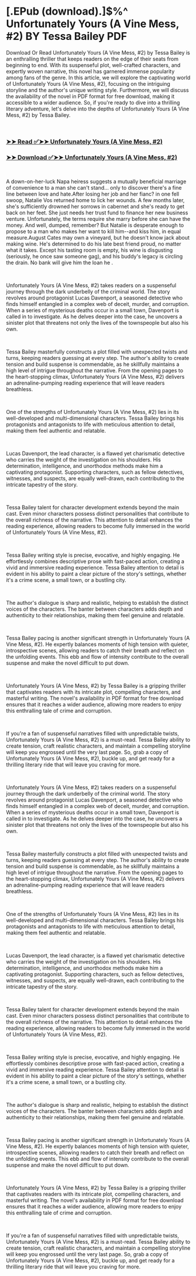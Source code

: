 # [.EPub (download).]$%^ Unfortunately Yours  (A Vine Mess, #2) BY Tessa Bailey PDF

<p>Download Or Read Unfortunately Yours  (A Vine Mess, #2) by Tessa Bailey is an enthralling thriller that keeps readers on the edge of their seats from beginning to end. With its suspenseful plot, well-crafted characters, and expertly woven narrative, this novel has garnered immense popularity among fans of the genre. In this article, we will explore the captivating world of Unfortunately Yours  (A Vine Mess, #2), focusing on the intriguing storyline and the author's unique writing style. Furthermore, we will discuss the availability of the novel in PDF format for free download, making it accessible to a wider audience. So, if you're ready to dive into a thrilling literary adventure, let's delve into the depths of Unfortunately Yours  (A Vine Mess, #2) by Tessa Bailey.</p>
<p>&nbsp;</p>

### [➤➤ Read ✅➤➤ Unfortunately Yours  (A Vine Mess, #2)](https://realpdfbooksdrive.blogspot.com/id/62365891)

### [➤➤ Download ✅➤➤ Unfortunately Yours  (A Vine Mess, #2)](https://realpdfbooksdrive.blogspot.com/id/62365891)

<p>&nbsp;</p>
<p>A down-on-her-luck Napa heiress suggests a mutually beneficial marriage of convenience to a man she can't stand... only to discover there's a fine line between love and hate.After losing her job and her fianc? in one fell swoop, Natalie Vos returned home to lick her wounds. A few months later, she's sufficiently drowned her sorrows in cabernet and she's ready to get back on her feet. She just needs her trust fund to finance her new business venture. Unfortunately, the terms require she marry before she can have the money. And well, dumped, remember? But Natalie is desperate enough to propose to a man who makes her want to kill him--and kiss him, in equal measure.August Cates may own a vineyard, but he doesn't know jack about making wine. He's determined to do his late best friend proud, no matter what it takes. Except his tasting room is empty, his wine is disgusting (seriously, he once saw someone gag), and his buddy's legacy is circling the drain. No bank will give him the loan he .</p>
<p>&nbsp;</p>
<p>Unfortunately Yours  (A Vine Mess, #2) takes readers on a suspenseful journey through the dark underbelly of the criminal world. The story revolves around protagonist Lucas Davenport, a seasoned detective who finds himself entangled in a complex web of deceit, murder, and corruption. When a series of mysterious deaths occur in a small town, Davenport is called in to investigate. As he delves deeper into the case, he uncovers a sinister plot that threatens not only the lives of the townspeople but also his own.</p>
<p>&nbsp;</p>
<p>Tessa Bailey masterfully constructs a plot filled with unexpected twists and turns, keeping readers guessing at every step. The author's ability to create tension and build suspense is commendable, as he skillfully maintains a high level of intrigue throughout the narrative. From the opening pages to the heart-stopping climax, Unfortunately Yours  (A Vine Mess, #2) delivers an adrenaline-pumping reading experience that will leave readers breathless.</p>
<p>&nbsp;</p>
<p>One of the strengths of Unfortunately Yours  (A Vine Mess, #2) lies in its well-developed and multi-dimensional characters. Tessa Bailey brings his protagonists and antagonists to life with meticulous attention to detail, making them feel authentic and relatable.</p>
<p>&nbsp;</p>
<p>Lucas Davenport, the lead character, is a flawed yet charismatic detective who carries the weight of the investigation on his shoulders. His determination, intelligence, and unorthodox methods make him a captivating protagonist. Supporting characters, such as fellow detectives, witnesses, and suspects, are equally well-drawn, each contributing to the intricate tapestry of the story.</p>
<p>&nbsp;</p>
<p>Tessa Bailey talent for character development extends beyond the main cast. Even minor characters possess distinct personalities that contribute to the overall richness of the narrative. This attention to detail enhances the reading experience, allowing readers to become fully immersed in the world of Unfortunately Yours  (A Vine Mess, #2).</p>
<p>&nbsp;</p>
<p>Tessa Bailey writing style is precise, evocative, and highly engaging. He effortlessly combines descriptive prose with fast-paced action, creating a vivid and immersive reading experience. Tessa Bailey attention to detail is evident in his ability to paint a clear picture of the story's settings, whether it's a crime scene, a small town, or a bustling city.</p>
<p>&nbsp;</p>
<p>The author's dialogue is sharp and realistic, helping to establish the distinct voices of the characters. The banter between characters adds depth and authenticity to their relationships, making them feel genuine and relatable.</p>
<p>&nbsp;</p>
<p>Tessa Bailey pacing is another significant strength in Unfortunately Yours  (A Vine Mess, #2). He expertly balances moments of high tension with quieter, introspective scenes, allowing readers to catch their breath and reflect on the unfolding events. This ebb and flow of intensity contribute to the overall suspense and make the novel difficult to put down.</p>
<p>&nbsp;</p>
<p>Unfortunately Yours  (A Vine Mess, #2) by Tessa Bailey is a gripping thriller that captivates readers with its intricate plot, compelling characters, and masterful writing. The novel's availability in PDF format for free download ensures that it reaches a wider audience, allowing more readers to enjoy this enthralling tale of crime and corruption.</p>
<p>&nbsp;</p>
<p>If you're a fan of suspenseful narratives filled with unpredictable twists, Unfortunately Yours  (A Vine Mess, #2) is a must-read. Tessa Bailey ability to create tension, craft realistic characters, and maintain a compelling storyline will keep you engrossed until the very last page. So, grab a copy of Unfortunately Yours  (A Vine Mess, #2), buckle up, and get ready for a thrilling literary ride that will leave you craving for more.</p>
<p>&nbsp;</p>
<p>Unfortunately Yours  (A Vine Mess, #2) takes readers on a suspenseful journey through the dark underbelly of the criminal world. The story revolves around protagonist Lucas Davenport, a seasoned detective who finds himself entangled in a complex web of deceit, murder, and corruption. When a series of mysterious deaths occur in a small town, Davenport is called in to investigate. As he delves deeper into the case, he uncovers a sinister plot that threatens not only the lives of the townspeople but also his own.</p>
<p>&nbsp;</p>
<p>Tessa Bailey masterfully constructs a plot filled with unexpected twists and turns, keeping readers guessing at every step. The author's ability to create tension and build suspense is commendable, as he skillfully maintains a high level of intrigue throughout the narrative. From the opening pages to the heart-stopping climax, Unfortunately Yours  (A Vine Mess, #2) delivers an adrenaline-pumping reading experience that will leave readers breathless.</p>
<p>&nbsp;</p>
<p>One of the strengths of Unfortunately Yours  (A Vine Mess, #2) lies in its well-developed and multi-dimensional characters. Tessa Bailey brings his protagonists and antagonists to life with meticulous attention to detail, making them feel authentic and relatable.</p>
<p>&nbsp;</p>
<p>Lucas Davenport, the lead character, is a flawed yet charismatic detective who carries the weight of the investigation on his shoulders. His determination, intelligence, and unorthodox methods make him a captivating protagonist. Supporting characters, such as fellow detectives, witnesses, and suspects, are equally well-drawn, each contributing to the intricate tapestry of the story.</p>
<p>&nbsp;</p>
<p>Tessa Bailey talent for character development extends beyond the main cast. Even minor characters possess distinct personalities that contribute to the overall richness of the narrative. This attention to detail enhances the reading experience, allowing readers to become fully immersed in the world of Unfortunately Yours  (A Vine Mess, #2).</p>
<p>&nbsp;</p>
<p>Tessa Bailey writing style is precise, evocative, and highly engaging. He effortlessly combines descriptive prose with fast-paced action, creating a vivid and immersive reading experience. Tessa Bailey attention to detail is evident in his ability to paint a clear picture of the story's settings, whether it's a crime scene, a small town, or a bustling city.</p>
<p>&nbsp;</p>
<p>The author's dialogue is sharp and realistic, helping to establish the distinct voices of the characters. The banter between characters adds depth and authenticity to their relationships, making them feel genuine and relatable.</p>
<p>&nbsp;</p>
<p>Tessa Bailey pacing is another significant strength in Unfortunately Yours  (A Vine Mess, #2). He expertly balances moments of high tension with quieter, introspective scenes, allowing readers to catch their breath and reflect on the unfolding events. This ebb and flow of intensity contribute to the overall suspense and make the novel difficult to put down.</p>
<p>&nbsp;</p>
<p>Unfortunately Yours  (A Vine Mess, #2) by Tessa Bailey is a gripping thriller that captivates readers with its intricate plot, compelling characters, and masterful writing. The novel's availability in PDF format for free download ensures that it reaches a wider audience, allowing more readers to enjoy this enthralling tale of crime and corruption.</p>
<p>&nbsp;</p>
<p>If you're a fan of suspenseful narratives filled with unpredictable twists, Unfortunately Yours  (A Vine Mess, #2) is a must-read. Tessa Bailey ability to create tension, craft realistic characters, and maintain a compelling storyline will keep you engrossed until the very last page. So, grab a copy of Unfortunately Yours  (A Vine Mess, #2), buckle up, and get ready for a thrilling literary ride that will leave you craving for more.</p>
<p>&nbsp;</p>
